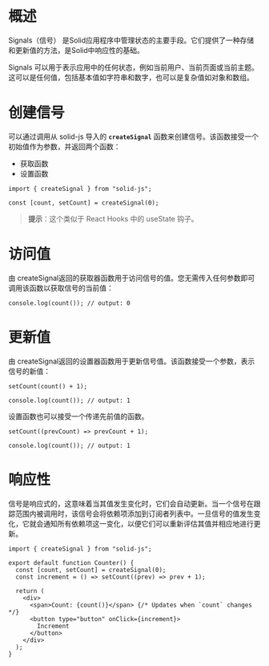# 概述

Signals（信号） 是Solid应用程序中管理状态的主要手段。它们提供了一种存储和更新值的方法，是Solid中响应性的基础。

Signals 可以用于表示应用中的任何状态，例如当前用户、当前页面或当前主题。这可以是任何值，包括基本值如字符串和数字，也可以是复杂值如对象和数组。

# 创建信号

可以通过调用从 solid-js 导入的 **`createSignal`** 函数来创建信号。该函数接受一个初始值作为参数，并返回两个函数：

- 获取函数
- 设置函数

```tsx
import { createSignal } from "solid-js";

const [count, setCount] = createSignal(0);
```

> **提示**：这个类似于 React Hooks 中的 useState 钩子。

# 访问值

由 createSignal返回的获取器函数用于访问信号的值。您无需传入任何参数即可调用该函数以获取信号的当前值：

```tsx
console.log(count()); // output: 0
```

# 更新值

由 createSignal返回的设置器函数用于更新信号值。该函数接受一个参数，表示信号的新值：

```tsx
setCount(count() + 1);

console.log(count()); // output: 1
```

设置函数也可以接受一个传递先前值的函数。

```tsx
setCount((prevCount) => prevCount + 1);

console.log(count()); // output: 1
```

# 响应性

信号是响应式的，这意味着当其值发生变化时，它们会自动更新。当一个信号在跟踪范围内被调用时，该信号会将依赖项添加到订阅者列表中。一旦信号的值发生变化，它就会通知所有依赖项这一变化，以便它们可以重新评估其值并相应地进行更新。

```tsx
import { createSignal } from "solid-js";

export default function Counter() {
  const [count, setCount] = createSignal(0);
  const increment = () => setCount((prev) => prev + 1);

  return (
    <div>
      <span>Count: {count()}</span> {/* Updates when `count` changes */}
      <button type="button" onClick={increment}>
        Increment
      </button>
    </div>
  );
}
```

